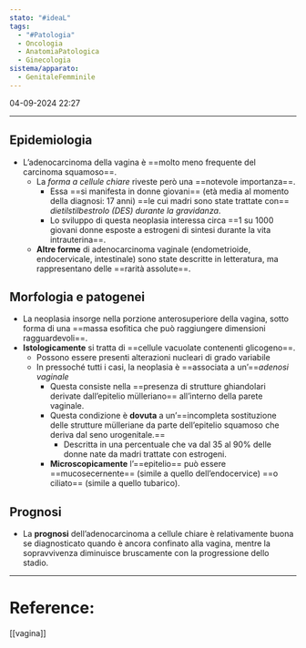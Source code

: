 ```yaml
---
stato: "#ideaL"
tags:
  - "#Patologia"
  - Oncologia
  - AnatomiaPatologica
  - Ginecologia
sistema/apparato:
  - GenitaleFemminile
---
```

04-09-2024 22:27

--- 

## Epidemiologia
- L’adenocarcinoma della vagina è ==molto meno frequente del carcinoma squamoso==.
	- La *forma a cellule chiare* riveste però una ==notevole importanza==.
		- Essa ==si manifesta in donne giovani== (età media al momento della diagnosi: 17 anni) ==le cui madri sono state trattate con== *dietilstilbestrolo (DES) durante la gravidanza*.
		- Lo sviluppo di questa neoplasia interessa circa ==1 su 1000 giovani donne esposte a estrogeni di sintesi durante la vita intrauterina==. 
	- **Altre forme** di adenocarcinoma vaginale (endometrioide, endocervicale, intestinale) sono state descritte in letteratura, ma rappresentano delle ==rarità assolute==.
## Morfologia e patogenei
- La neoplasia insorge nella porzione anterosuperiore della vagina, sotto forma di una ==massa esofitica che può raggiungere dimensioni ragguardevoli==.
- **Istologicamente** si tratta di ==cellule vacuolate contenenti glicogeno==.
	- Possono essere presenti alterazioni nucleari di grado variabile
	- In pressoché tutti i casi, la neoplasia è ==associata a un’==*adenosi vaginale*
		- Questa consiste nella ==presenza di strutture ghiandolari derivate dall’epitelio mülleriano== all’interno della parete vaginale.
		- Questa condizione è **dovuta** a un’==incompleta sostituzione delle strutture mülleriane da parte dell’epitelio squamoso che deriva dal seno urogenitale.== 
			- Descritta in una percentuale che va dal 35 al 90% delle donne nate da madri trattate con estrogeni.
		- **Microscopicamente** l’==epitelio== può essere ==mucosecernente== (simile a quello dell’endocervice) ==o ciliato== (simile a quello tubarico).
## Prognosi
- La **prognosi** dell’adenocarcinoma a cellule chiare è relativamente buona se diagnosticato quando è ancora confinato alla vagina, mentre la sopravvivenza diminuisce bruscamente con la progressione dello stadio.





--- 
# Reference:
[[vagina]]